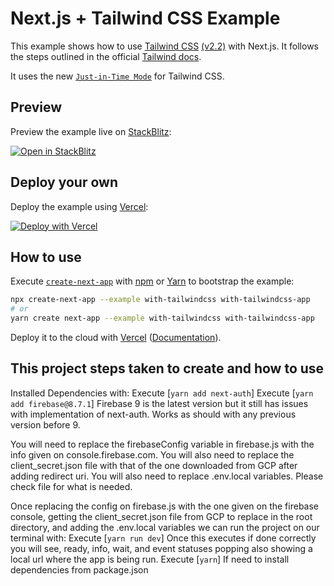 # Next.js + Tailwind CSS Example

This example shows how to use [Tailwind CSS](https://tailwindcss.com/) [(v2.2)](https://blog.tailwindcss.com/tailwindcss-2-2) with Next.js. It follows the steps outlined in the official [Tailwind docs](https://tailwindcss.com/docs/guides/nextjs).

It uses the new [`Just-in-Time Mode`](https://tailwindcss.com/docs/just-in-time-mode) for Tailwind CSS.

## Preview

Preview the example live on [StackBlitz](http://stackblitz.com/):

[![Open in StackBlitz](https://developer.stackblitz.com/img/open_in_stackblitz.svg)](https://stackblitz.com/github/vercel/next.js/tree/canary/examples/with-tailwindcss)

## Deploy your own

Deploy the example using [Vercel](https://vercel.com?utm_source=github&utm_medium=readme&utm_campaign=next-example):

[![Deploy with Vercel](https://vercel.com/button)](https://vercel.com/new/git/external?repository-url=https://github.com/vercel/next.js/tree/canary/examples/with-tailwindcss&project-name=with-tailwindcss&repository-name=with-tailwindcss)

## How to use

Execute [`create-next-app`](https://github.com/vercel/next.js/tree/canary/packages/create-next-app) with [npm](https://docs.npmjs.com/cli/init) or [Yarn](https://yarnpkg.com/lang/en/docs/cli/create/) to bootstrap the example:

```bash
npx create-next-app --example with-tailwindcss with-tailwindcss-app
# or
yarn create next-app --example with-tailwindcss with-tailwindcss-app
```

Deploy it to the cloud with [Vercel](https://vercel.com/new?utm_source=github&utm_medium=readme&utm_campaign=next-example) ([Documentation](https://nextjs.org/docs/deployment)).

## This project steps taken to create and how to use

Installed Dependencies with:
Execute [`yarn add next-auth`]
Execute [`yarn add firebase@8.7.1`]
Firebase 9 is the latest version but it still has issues with implementation of next-auth. Works as should with any previous version before 9.

You will need to replace the firebaseConfig variable in firebase.js with the info given on console.firebase.com. You will also need to replace the client_secret.json file with that of the one downloaded from GCP after adding redirect uri. You will also need to replace .env.local variables. Please check
file for what is needed.

Once replacing the config on firebase.js with the one given on the firebase console, getting the client_secret.json file from GCP to replace in the root directory, and adding the .env.local variables we can run the project on our terminal with:
Execute [`yarn run dev`]
Once this executes if done correctly you will see, ready, info, wait, and event statuses popping also showing a local url where the app is being run.
Execute [`yarn`]
If need to install dependencies from package.json
